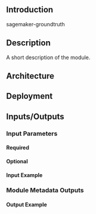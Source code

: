 ## Introduction
sagemaker-groundtruth


## Description

A short description of the module.

## Architecture



## Deployment


## Inputs/Outputs


### Input Parameters


#### Required


#### Optional


#### Input Example


### Module Metadata Outputs



#### Output Example